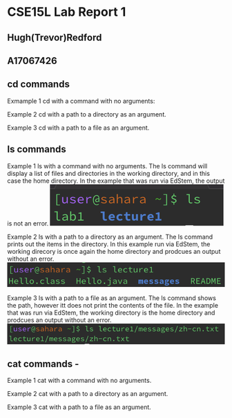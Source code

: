 # CSE15L Lab Report 1
## Hugh(Trevor)Redford
## A17067426

## cd commands

Exmample 1 cd with a command with no arguments:

Example 2 cd with a path to a directory as an argument.

Example 3 cd with a path to a file as an argument.

## ls commands

Example 1 ls with a command with no arguments. The ls command will display a list of files and directories in the working directory, and in this case the home directory. In the example that was run via EdStem, the output is not an error.
![image](https://github.com/tredford1412/cse15l-lab-reports/blob/main/Screen%20Shot%202024-01-16%20at%206.55.32%20PM.png)

Example 2 ls with a path to a directory as an argument. The ls command prints out the items in the directory. In this example run via EdStem, the working direcory is once again the home directory and prodcues an output without an error.
![image](https://github.com/tredford1412/cse15l-lab-reports/blob/main/Screen%20Shot%202024-01-16%20at%206.13.58%20PM.png)

Example 3 ls with a path to a file as an argument. The ls command shows the path, however itt does not print the contents of the file. In the example that was run via EdStem, the working directory is the home directory and prodcues an output without an error.
![image](https://github.com/tredford1412/cse15l-lab-reports/blob/main/Screen%20Shot%202024-01-16%20at%206.13.34%20PM.png)
## cat commands - 

Example 1 cat with a command with no arguments.

Example 2 cat with a path to a directory as an argument.

Example 3 cat with a path to a file as an argument.
